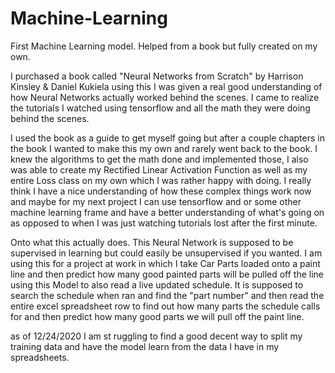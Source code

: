 # Machine-Learning
First Machine Learning model. Helped from a book but fully created on my own.

I purchased a book called "Neural Networks from Scratch" by Harrison Kinsley & Daniel Kukiela
using this I was given a real good understanding of how Neural Networks actually worked behind the scenes. I came to realize the tutorials I watched using tensorflow and all the math they were doing behind the scenes. 

I used the book as a guide to get myself going but after a couple chapters in the book I wanted to make this my own and rarely went back to the book. I knew the algorithms to get the math done and implemented those, I also was able to create my Rectified Linear Activation Function as well as my entire Loss class on my own which I was rather happy with doing. I really think I have a nice understanding of how these complex things work now and maybe for my next project I can use tensorflow and or some other machine learning frame and have a better understanding of what's going on as opposed to when I was just watching tutorials lost after the first minute.



Onto what this actually does.
This Neural Network is supposed to be supervised in learning but could easily be unsupervised if you wanted. I am using this for a project at work in which I take Car Parts loaded onto a paint line and then predict how many good painted parts will be pulled off the line using this Model to also read a live updated schedule. It is supposed to search the schedule when ran and find the "part number" and then read the entire excel spreadsheet row to find out how many parts the schedule calls for and then predict how many good parts we will pull off the paint line. 

as of 12/24/2020 I am st ruggling to find a good decent way to split my training data and have the model learn from the data I have in my spreadsheets.
